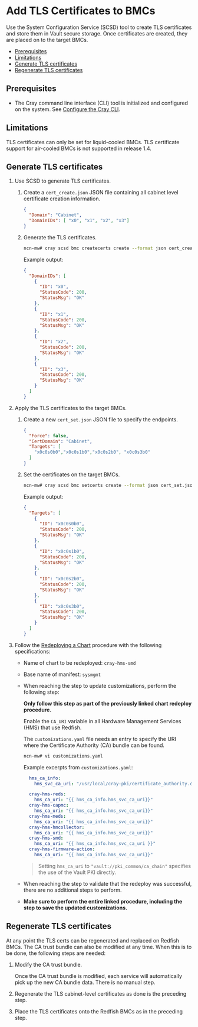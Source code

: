 # Add TLS Certificates to BMCs

Use the System Configuration Service \(SCSD\) tool to create TLS certificates and store them in Vault secure storage. Once certificates are created, they are placed on to the target BMCs.

- [Prerequisites](#prerequisites)
- [Limitations](#limitations)
- [Generate TLS certificates](#generate-tls-certificates)
- [Regenerate TLS certificates](#regenerate-tls-certificates)

## Prerequisites

- The Cray command line interface \(CLI\) tool is initialized and configured on the system. See [Configure the Cray CLI](../configure_cray_cli.md).

## Limitations

TLS certificates can only be set for liquid-cooled BMCs. TLS certificate support for air-cooled BMCs is not supported in release 1.4.

## Generate TLS certificates

1. Use SCSD to generate TLS certificates.

    1. Create a `cert_create.json` JSON file containing all cabinet level certificate creation information.

        ```json
        {
          "Domain": "Cabinet",
          "DomainIDs": [ "x0", "x1", "x2", "x3"]
        }
        ```

    1. Generate the TLS certificates.

        ```bash
        ncn-mw# cray scsd bmc createcerts create --format json cert_create.json
        ```

        Example output:

        ```json
        {
          "DomainIDs": [
            {
              "ID": "x0",
              "StatusCode": 200,
              "StatusMsg": "OK"
            },
            {
              "ID": "x1",
              "StatusCode": 200,
              "StatusMsg": "OK"
            },
            {
              "ID": "x2",
              "StatusCode": 200,
              "StatusMsg": "OK"
            },
            {
              "ID": "x3",
              "StatusCode": 200,
              "StatusMsg": "OK"
            }
          ]
        }
        ```

1. Apply the TLS certificates to the target BMCs.

    1. Create a new `cert_set.json` JSON file to specify the endpoints.

        ```json
        {
          "Force": false,
          "CertDomain": "Cabinet",
          "Targets": [
            "x0c0s0b0","x0c0s1b0","x0c0s2b0", "x0c0s3b0"
          ]
        }
        ```

    1. Set the certificates on the target BMCs.

        ```bash
        ncn-mw# cray scsd bmc setcerts create --format json cert_set.json
        ```

        Example output:

        ```json
        {
          "Targets": [
            {
              "ID": "x0c0s0b0",
              "StatusCode": 200,
              "StatusMsg": "OK"
            },
            {
              "ID": "x0c0s1b0",
              "StatusCode": 200,
              "StatusMsg": "OK"
            },
            {
              "ID": "x0c0s2b0",
              "StatusCode": 200,
              "StatusMsg": "OK"
            },
            {
              "ID": "x0c0s3b0",
              "StatusCode": 200,
              "StatusMsg": "OK"
            }
          ]
        }
        ```

1. Follow the [Redeploying a Chart](../CSM_product_management/Redeploying_a_Chart.md) procedure with the following specifications:

    - Name of chart to be redeployed: `cray-hms-smd`
    - Base name of manifest: `sysmgmt`
    - When reaching the step to update customizations, perform the following step:

        **Only follow this step as part of the previously linked chart redeploy procedure.**

        Enable the `CA_URI` variable in all Hardware Management Services \(HMS\) that use Redfish.

        The `customizations.yaml` file needs an entry to specify the URI where the Certificate Authority \(CA\) bundle can be found.

        ```bash
        ncn-mw# vi customizations.yaml
        ```

        Example excerpts from `customizations.yaml`:

        ```yaml
          hms_ca_info:
            hms_svc_ca_uri: "/usr/local/cray-pki/certificate_authority.crt"
        ```

        ```yaml
          cray-hms-reds:    
            hms_ca_uri: "{{ hms_ca_info.hms_svc_ca_uri}}"
          cray-hms-capmc:
            hms_ca_uri: "{{ hms_ca_info.hms_svc_ca_uri}}"
          cray-hms-meds:
            hms_ca_uri: "{{ hms_ca_info.hms_svc_ca_uri}}"
          cray-hms-hmcollector:
            hms_ca_uri: "{{ hms_ca_info.hms_svc_ca_uri}}"
          cray-hms-smd:
            hms_ca_uri: "{{ hms_ca_info.hms_svc_ca_uri }}"
          cray-hms-firmware-action:
            hms_ca_uri: "{{ hms_ca_info.hms_svc_ca_uri}}"
        ```

        > Setting `hms_ca_uri` to `"vault://pki_common/ca_chain"` specifies the use of the Vault PKI directly.

    - When reaching the step to validate that the redeploy was successful, there are no additional steps to perform.
    - **Make sure to perform the entire linked procedure, including the step to save the updated customizations.**

## Regenerate TLS certificates

At any point the TLS certs can be regenerated and replaced on Redfish BMCs. The CA trust bundle can also be modified at any time. When this is to be done, the following steps are needed:

1. Modify the CA trust bundle.

   Once the CA trust bundle is modified, each service will automatically pick up the new CA bundle data. There is no manual step.

1. Regenerate the TLS cabinet-level certificates as done is the preceding step.

1. Place the TLS certificates onto the Redfish BMCs as in the preceding step.
